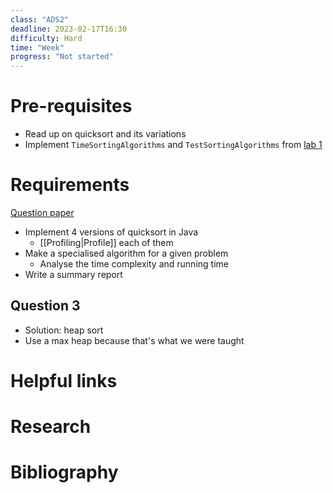 ```yaml
---
class: "ADS2"
deadline: 2023-02-17T16:30
difficulty: Hard
time: "Week"
progress: "Not started"
---
```


# Pre-requisites
- Read up on quicksort and its variations
- Implement `TimeSortingAlgorithms` and `TestSortingAlgorithms` from [lab 1](https://moodle.gla.ac.uk/pluginfile.php/5700085/mod_folder/content/0/Lab1.pdf?forcedownload=1)

# Requirements
[Question paper](https://moodle.gla.ac.uk/pluginfile.php/5700121/mod_assign/introattachment/0/AE1.pdf?forcedownload=1)

- Implement 4 versions of quicksort in Java
	- [[Profiling|Profile]] each of them
- Make a specialised algorithm for a given problem
	- Analyse the time complexity and running time
- Write a summary report

## Question 3
- Solution: heap sort
- Use a max heap because that's what we were taught

# Helpful links

# Research

# Bibliography

